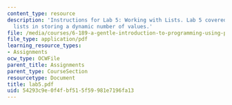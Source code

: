 ```yaml
---
content_type: resource
description: 'Instructions for Lab 5: Working with Lists. Lab 5 covered the use of
  lists in storing a dynamic number of values.'
file: /media/courses/6-189-a-gentle-introduction-to-programming-using-python-january-iap-2008/54293c9e0f4fbf515f59981e7196fa13_lab5.pdf
file_type: application/pdf
learning_resource_types:
- Assignments
ocw_type: OCWFile
parent_title: Assignments
parent_type: CourseSection
resourcetype: Document
title: lab5.pdf
uid: 54293c9e-0f4f-bf51-5f59-981e7196fa13
---
```

